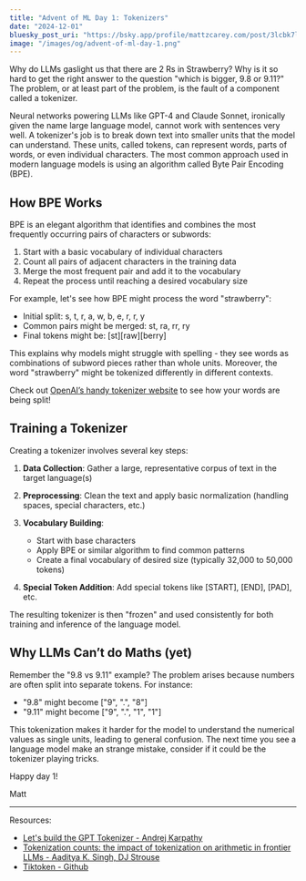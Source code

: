 ```yaml
---
title: "Advent of ML Day 1: Tokenizers"
date: "2024-12-01"
bluesky_post_uri: "https://bsky.app/profile/mattzcarey.com/post/3lcbk7lkqjk2c"
image: "/images/og/advent-of-ml-day-1.png"
---
```


Why do LLMs gaslight us that there are 2 Rs in Strawberry? Why is it so hard to get the right answer to the question "which is bigger, 9.8 or 9.11?" The problem, or at least part of the problem, is the fault of a component called a tokenizer.

Neural networks powering LLMs like GPT-4 and Claude Sonnet, ironically given the name large language model, cannot work with sentences very well. A tokenizer's job is to break down text into smaller units that the model can understand. These units, called tokens, can represent words, parts of words, or even individual characters. The most common approach used in modern language models is using an algorithm called Byte Pair Encoding (BPE).

## How BPE Works

BPE is an elegant algorithm that identifies and combines the most frequently occurring pairs of characters or subwords:

1. Start with a basic vocabulary of individual characters
2. Count all pairs of adjacent characters in the training data
3. Merge the most frequent pair and add it to the vocabulary
4. Repeat the process until reaching a desired vocabulary size

For example, let's see how BPE might process the word "strawberry":

- Initial split: s, t, r, a, w, b, e, r, r, y
- Common pairs might be merged: st, ra, rr, ry
- Final tokens might be: [st][raw][berry]

This explains why models might struggle with spelling - they see words as combinations of subword pieces rather than whole units. Moreover, the word "strawberry" might be tokenized differently in different contexts.

Check out [OpenAI’s handy tokenizer website](https://platform.openai.com/tokenizer) to see how your words are being split!

## Training a Tokenizer

Creating a tokenizer involves several key steps:

1. **Data Collection**: Gather a large, representative corpus of text in the target language(s)

2. **Preprocessing**: Clean the text and apply basic normalization (handling spaces, special characters, etc.)

3. **Vocabulary Building**:

   - Start with base characters
   - Apply BPE or similar algorithm to find common patterns
   - Create a final vocabulary of desired size (typically 32,000 to 50,000 tokens)

4. **Special Token Addition**: Add special tokens like [START], [END], [PAD], etc.

The resulting tokenizer is then "frozen" and used consistently for both training and inference of the language model.

## Why LLMs Can’t do Maths (yet)

Remember the "9.8 vs 9.11" example? The problem arises because numbers are often split into separate tokens. For instance:

- "9.8" might become ["9", ".", "8"]
- "9.11" might become ["9", ".", "1", "1"]

This tokenization makes it harder for the model to understand the numerical values as single units, leading to general confusion. The next time you see a language model make an strange mistake, consider if it could be the tokenizer playing tricks.

Happy day 1!

Matt

---

Resources:

- [Let's build the GPT Tokenizer - Andrej Karpathy](https://www.youtube.com/watch?v=zduSFxRajkE)
- [Tokenization counts: the impact of tokenization on arithmetic in frontier LLMs - Aaditya K. Singh, DJ Strouse](https://arxiv.org/abs/2402.14903)
- [Tiktoken - Github](https://github.com/openai/tiktoken)
